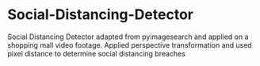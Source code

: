 # Social-Distancing-Detector
Social Distancing Detector adapted from pyimagesearch and applied on a shopping mall video footage.
Applied perspective transformation and used pixel distance to determine social distancing breaches
